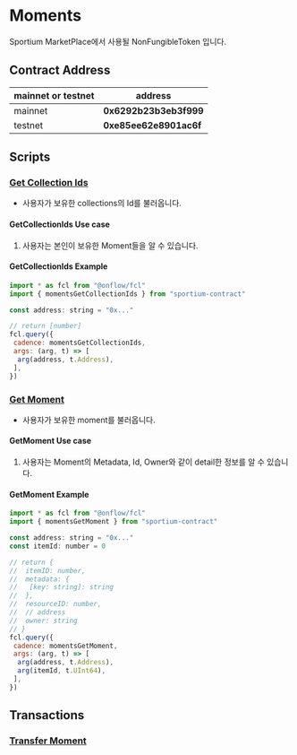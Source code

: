 # Moments

Sportium MarketPlace에서 사용될 NonFungibleToken 입니다.

## Contract Address

| mainnet or testnet | address |
| -- | -- |
| mainnet | **0x6292b23b3eb3f999** |
| testnet | **0xe85ee62e8901ac6f** |

## Scripts

### [Get Collection Ids](../../scripts/moments/get_collection_ids.cdc)

- 사용자가 보유한 collections의 Id를 불러옵니다.

#### GetCollectionIds Use case

1. 사용자는 본인이 보유한 Moment들을 알 수 있습니다.

#### GetCollectionIds Example

```javascript
import * as fcl from "@onflow/fcl"
import { momentsGetCollectionIds } from "sportium-contract"

const address: string = "0x..."

// return [number]
fcl.query({
 cadence: momentsGetCollectionIds,
 args: (arg, t) => [
  arg(address, t.Address),
 ],
})
```

### [Get Moment](../../scripts/moments/get_moment.cdc)

- 사용자가 보유한 moment를 불러옵니다.

#### GetMoment Use case

1. 사용자는 Moment의 Metadata, Id, Owner와 같이 detail한 정보를 알 수 있습니다.

#### GetMoment Example

```javascript
import * as fcl from "@onflow/fcl"
import { momentsGetMoment } from "sportium-contract"

const address: string = "0x..."
const itemId: number = 0

// return {
//  itemID: number,
//  metadata: {
//   [key: string]: string
//  },
//  resourceID: number,
//  // address
//  owner: string
// }
fcl.query({
 cadence: momentsGetMoment,
 args: (arg, t) => [
  arg(address, t.Address),
  arg(itemId, t.UInt64),
 ],
})
```

## Transactions

### [Transfer Moment](../../transactions/moments/transfer_moment.cdc)
